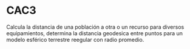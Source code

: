 CAC3
====

Calcula la distancia de una población a otra o un recurso para diversos equipamientos, determina la distancia geodesica entre puntos para un modelo esférico terrestre reegular con radio promedio.
